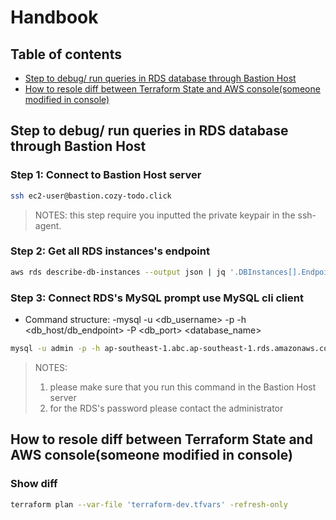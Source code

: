# Handbook

## Table of contents

- [Step to debug/ run queries in RDS database through Bastion Host](#How-to-debug-or-run-SQL-queries-in-RDS-database-through-Bastion-Host?)
- [How to resole diff between Terraform State and AWS console(someone modified in console)](#)

## Step to debug/ run queries in RDS database through Bastion Host

### Step 1: Connect to Bastion Host server

```bash
ssh ec2-user@bastion.cozy-todo.click
```

> NOTES: this step require you inputted the private keypair in the ssh-agent.

### Step 2: Get all RDS instances's endpoint

```bash
aws rds describe-db-instances --output json | jq '.DBInstances[].Endpoint.Address'
```

### Step 3: Connect RDS's MySQL prompt use MySQL cli client

- Command structure: -mysql -u <db_username> -p -h <db_host/db_endpoint> -P <db_port> <database_name>

```bash
mysql -u admin -p -h ap-southeast-1.abc.ap-southeast-1.rds.amazonaws.com -P 3306 todo
```

> NOTES:
>
> 1. please make sure that you run this command in the Bastion Host server
> 2. for the RDS's password please contact the administrator

## How to resole diff between Terraform State and AWS console(someone modified in console)

### Show diff

```bash
terraform plan --var-file 'terraform-dev.tfvars' -refresh-only
```
